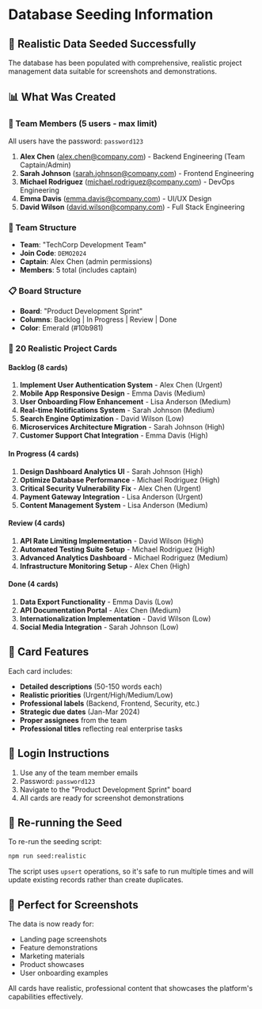 # Database Seeding Information

## 🌱 Realistic Data Seeded Successfully

The database has been populated with comprehensive, realistic project management data suitable for screenshots and demonstrations.

## 📊 What Was Created

### 👥 Team Members (5 users - max limit)
All users have the password: `password123`

1. **Alex Chen** (alex.chen@company.com) - Backend Engineering (Team Captain/Admin)
2. **Sarah Johnson** (sarah.johnson@company.com) - Frontend Engineering  
3. **Michael Rodriguez** (michael.rodriguez@company.com) - DevOps Engineering
4. **Emma Davis** (emma.davis@company.com) - UI/UX Design
5. **David Wilson** (david.wilson@company.com) - Full Stack Engineering

### 🏢 Team Structure
- **Team**: "TechCorp Development Team"
- **Join Code**: `DEMO2024`
- **Captain**: Alex Chen (admin permissions)
- **Members**: 5 total (includes captain)

### 📋 Board Structure
- **Board**: "Product Development Sprint"
- **Columns**: Backlog | In Progress | Review | Done
- **Color**: Emerald (#10b981)

### 🎯 20 Realistic Project Cards

#### Backlog (8 cards)
1. **Implement User Authentication System** - Alex Chen (Urgent)
2. **Mobile App Responsive Design** - Emma Davis (Medium)
3. **User Onboarding Flow Enhancement** - Lisa Anderson (Medium)
4. **Real-time Notifications System** - Sarah Johnson (Medium)
5. **Search Engine Optimization** - David Wilson (Low)
6. **Microservices Architecture Migration** - Sarah Johnson (High)
7. **Customer Support Chat Integration** - Emma Davis (High)

#### In Progress (4 cards)
1. **Design Dashboard Analytics UI** - Sarah Johnson (High)
2. **Optimize Database Performance** - Michael Rodriguez (High)
3. **Critical Security Vulnerability Fix** - Alex Chen (Urgent)
4. **Payment Gateway Integration** - Lisa Anderson (Urgent)
5. **Content Management System** - Lisa Anderson (Medium)

#### Review (4 cards)
1. **API Rate Limiting Implementation** - David Wilson (High)
2. **Automated Testing Suite Setup** - Michael Rodriguez (High)
3. **Advanced Analytics Dashboard** - Michael Rodriguez (Medium)
4. **Infrastructure Monitoring Setup** - Alex Chen (High)

#### Done (4 cards)
1. **Data Export Functionality** - Emma Davis (Low)
2. **API Documentation Portal** - Alex Chen (Medium)
3. **Internationalization Implementation** - David Wilson (Low)
4. **Social Media Integration** - Sarah Johnson (Low)

## 🎨 Card Features
Each card includes:
- **Detailed descriptions** (50-150 words each)
- **Realistic priorities** (Urgent/High/Medium/Low)
- **Professional labels** (Backend, Frontend, Security, etc.)
- **Strategic due dates** (Jan-Mar 2024)
- **Proper assignees** from the team
- **Professional titles** reflecting real enterprise tasks

## 🔐 Login Instructions
1. Use any of the team member emails
2. Password: `password123`
3. Navigate to the "Product Development Sprint" board
4. All cards are ready for screenshot demonstrations

## 🚀 Re-running the Seed
To re-run the seeding script:
```bash
npm run seed:realistic
```

The script uses `upsert` operations, so it's safe to run multiple times and will update existing records rather than create duplicates.

## 📱 Perfect for Screenshots
The data is now ready for:
- Landing page screenshots
- Feature demonstrations
- Marketing materials
- Product showcases
- User onboarding examples

All cards have realistic, professional content that showcases the platform's capabilities effectively. 